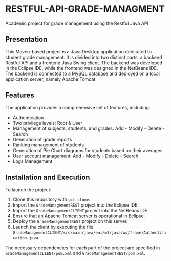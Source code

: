 # RESTFUL-API-GRADE-MANAGMENT
Academic project for grade management using the Restful Java API

## Presentation
This Maven-based project is a Java Desktop application dedicated to student grade management. It is divided into two distinct parts: a backend Restful API and a frontend Java Swing client. The backend was developed in the Eclipse IDE, while the frontend was designed in the NetBeans IDE. The backend is connected to a MySQL database and deployed on a local application server, namely Apache Tomcat.

## Features
The application provides a comprehensive set of features, including:
- Authentication
- Two privilege levels: Root & User
- Management of subjects, students, and grades: Add - Modify - Delete - Search
- Generation of grade reports
- Ranking management of students
- Generation of Pie Chart diagrams for students based on their averages
- User account management: Add - Modify - Delete - Search
- Logs Management

## Installation and Execution
To launch the project:
1. Clone this repository with `git clone`.
2. Import the `GradeManagementREST` project into the Eclipse IDE.
3. Import the `GradeManagementCLIENT` project into the NetBeans IDE.
4. Ensure that an Apache Tomcat server is operational in Eclipse.
5. Deploy the `GradeManagementREST` project on this server.
6. Launch the client by executing the file `GradeManagementCLIENT/src/main/java/eni/m1/java/ws/frame/Authentification.java`.

The necessary dependencies for each part of the project are specified in `GradeManagementCLIENT/pom.xml` and `GradeManagementREST/pom.xml`.
